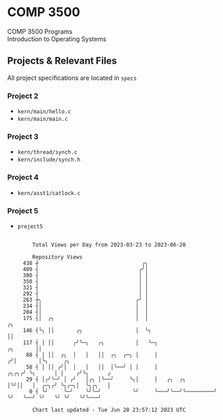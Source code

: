 # COMP 3500
COMP 3500 Programs  
Introduction to Operating Systems  
## Projects & Relevant Files
All project specifications are located in `specs`
### Project 2
- `kern/main/hello.c`
- `kern/main/main.c`
### Project 3
- `kern/thread/synch.c`
- `kern/include/synch.h`
### Project 4
- `kern/asst1/catlock.c`
### Project 5
- `project5`

```

        Total Views per Day from 2023-03-23 to 2023-06-20

        Repository Views
     438 ┼                                 ╭╮
     409 ┤                                ╭╯│
     380 ┤                                │ │
     350 ┤                                │ │
     321 ┤                                │ │
     292 ┤                                │ │
     263 ┼╮                              ╭╯ │
     234 ┤│                              │  │
     204 ┤│                              │  │
     175 ┤│  ╭╮                          │  │                                    ╭╮
     146 ┤╰╮ ││       ╭╮                 │  ╰╮                                   ││
     117 ┤ │ ││      ╭╯╰─╮   ╭╮          │   ╰─╮                        ╭╮       ││
      88 ┤ │ ││  ╭╮  │   │   ││  ╭╮  ╭─╮ │     │                       ╭╯│       │╰╮     ╭╮
      58 ┤ │ ││ ╭╯│  │   │   ││  │╰──╯ │ │     │                  ╭╮╭╮╭╯ ╰╮      │ │    ╭╯╰╮      ╭
      29 ┤ │╭╯╰─╯ │ ╭╯   │╭╮ │╰──╯     ╰╮│     │   ╭╮  ╭╮         │╰╯││   │  ╭─╮╭╯ ╰╮╭─╮│  ╰╮╭╮   │
       0 ┤ ╰╯     ╰─╯    ╰╯╰─╯          ╰╯     ╰───╯╰──╯╰─────────╯  ╰╯   ╰──╯ ╰╯   ╰╯ ╰╯   ╰╯╰───╯

        Chart last updated - Tue Jun 20 23:57:12 2023 UTC
        
```
